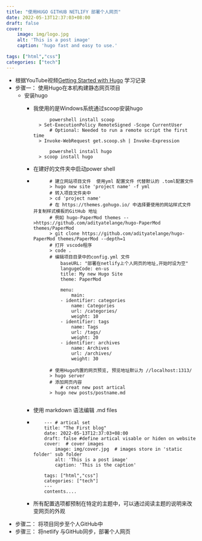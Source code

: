 ```yaml
---
title: "使用HUGO GITHUB NETLIFY 部署个人网页"
date: 2022-05-13T12:37:03+08:00
draft: false
cover:
    image: img/logo.jpg
    alt: 'This is a post image'
    caption: 'hugo fast and easy to use.'

tags: ["html","css"]
categories: ["tech"]
---
```


- 根据YouTube视频[Getting Started with Hugo](https://www.youtube.com/watch?v=hjD9jTi_DQ4&t=2197s) 学习记录
- 步骤一： 使用Hugo在本机构建静态网页项目
	- 安装hugo
		- 我使用的是Windows系统通过scoop安装hugo
			
			        powershell install scoop
			  	> Set-ExecutionPolicy RemoteSigned -Scope CurrentUser 
			  	    # Optional: Needed to run a remote script the first time
			  	> Invoke-WebRequest get.scoop.sh | Invoke-Expression
			  
			        powershell install hugo
			  	> scoop install hugo
			  
		- 在建好的文件夹中启动power shell
		-
		  ``` Hugo workflow
                # 建立网站项目文件  使用yml 配置文件 代替默认的 .toml配置文件 
                > hugo new site 'project name' -f yml
                # 转入项目文件夹中 
                > cd 'project name'
                # 在 https://themes.gohugo.io/ 中选择要使用的网站样式文件 并复制样式模板的GitHub 地址
                # 例如 hugo-PaperMod themes -->https://github.com/adityatelange/hugo-PaperMod themes/PaperMod
                > git clone https://github.com/adityatelange/hugo-PaperMod themes/PaperMod --depth=1
                # 打开 vscode程序
                > code .
                # 编辑项目目录中的config.yml 文件
                    baseURL: "部署在netlify上个人网页的地址,开始时设为空"
                    langugeCode: en-us
                    title: My new Hugo Site
                    theme: PaperMod
                    
                    menu:
                        main:
                    - identifier: categories
                        name: Categories
                        url: /categories/
                        weight: 10
                    - identifier: tags
                        name: Tags
                        url: /tags/
                        weight: 20
                    - identifier: archives
                        name: Archives
                        url: /archives/
                        weight: 30
                
                # 使用Hugo内置的网页预览, 预览地址默认为 //localhost:1313/
                > hugo server
                # 添加网页内容
                    # creat new post artical
                > hugo new posts/postname.md
		  		  
		  ```
		- 使用 markdown 语法编辑 .md files
		-
		  ```
    		  --- # artical set
    		  title: "The First blog"
    		  date: 2022-05-13T12:37:03+08:00
    		  draft: false #define artical visable or hiden on website
    		  cover:  # cover images
    		      image: img/cover.jpg  # images store in 'static folder' sub folder
    		      alt: 'This is a post image'
    		      caption: 'This is the caption'
    		  
    		  tags: ["html","css"]
    		  categories: ["tech"]
    		  ---
    		  contents....
		  ```
		- 所有配置选项都预制在特定的主题中，可以通过阅读主题的说明来改变网页的外观
- 步骤二： 将项目同步至个人GitHub中
- 步骤三： 将netlify 与GitHub同步，部署个人网页

